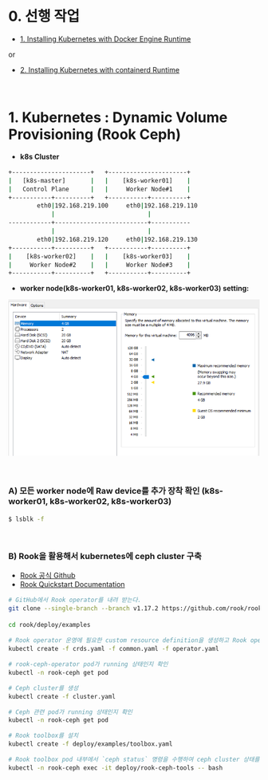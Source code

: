 # 0. 선행 작업

- [1. Installing Kubernetes with Docker Engine Runtime](https://github.com/revenge1005/k8s-cluster-setup/tree/main/Container%20runtime/01.%20Docker%20Engine)

or

- [2. Installing Kubernetes with containerd Runtime](https://github.com/revenge1005/k8s-cluster-setup/tree/main/Container%20runtime/02.%20containerd)

<br>

# 1. Kubernetes : Dynamic Volume Provisioning (Rook Ceph)

- **k8s Cluster**

```bash
+----------------------+   +----------------------+
|   [k8s-master]       |   |    [k8s-worker01]    |
|   Control Plane      |   |     Worker Node#1    |
+-----------+----------+   +-----------+----------+
        eth0|192.168.219.100     eth0|192.168.219.110
            |                          |
------------+--------------------------+-----------
            |                          |
        eth0|192.168.219.120     eth0|192.168.219.130
+-----------+----------+   +-----------+----------+
|    [k8s-worker02]    |   |    [k8s-worker03]    |
|     Worker Node#2    |   |     Worker Node#3    |
+-----------+----------+   +-----------+----------+
```

- **worker node(k8s-worker01, k8s-worker02, k8s-worker03) setting:**

![ceph_cpu_memory](https://github.com/revenge1005/k8s-cluster-setup/blob/main/03.%20Dynamic%20Volume%20Provisioning/03-04.%20rook_ceph/rook_ceph_cpu_memoy.PNG)

<BR>

### A) 모든 worker node에 Raw device를 추가 장착 확인 (k8s-worker01, k8s-worker02, k8s-worker03)

```bash
$ lsblk -f
```

<BR>

### B) Rook을 활용해서 kubernetes에 ceph cluster 구축

- [Rook 공식 Github](https://github.com/rook/rook?tab=readme-ov-file)
- [Rook Quickstart Documentation](https://rook.github.io/docs/rook/latest-release/Getting-Started/quickstart/)

```bash
# GitHub에서 Rook operator를 내려 받는다.
git clone --single-branch --branch v1.17.2 https://github.com/rook/rook.git
 
cd rook/deploy/examples 
```

```bash
# Rook operator 운영에 필요한 custom resource definition을 생성하고 Rook operator 리소스를 kubernetes cluster에 배포한다.
kubectl create -f crds.yaml -f common.yaml -f operator.yaml
```

```bash
# rook-ceph-operator pod가 running 상태인지 확인
kubectl -n rook-ceph get pod
```

```bash
# Ceph cluster를 생성
kubectl create -f cluster.yaml
```

```bash
# Ceph 관련 pod가 running 상태인지 확인
kubectl -n rook-ceph get pod
```

```bash
# Rook toolbox를 설치
kubectl create -f deploy/examples/toolbox.yaml
```

```bash
# Rook toolbox pod 내부에서 `ceph status` 명령을 수행하여 ceph cluster 상태를 조회
kubectl -n rook-ceph exec -it deploy/rook-ceph-tools -- bash
```